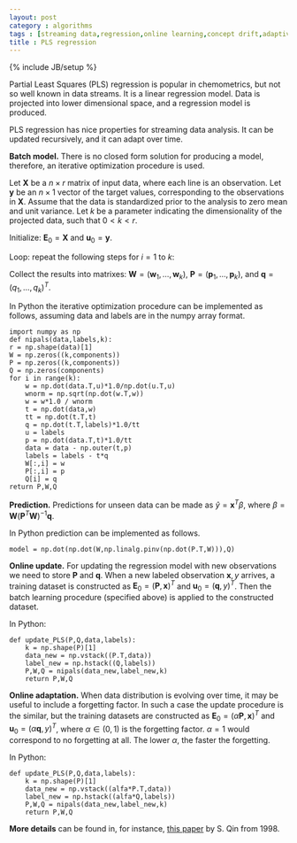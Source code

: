 ```yaml
---
layout: post
category : algorithms
tags : [streaming data,regression,online learning,concept drift,adaptive algorithms]
title : PLS regression 
---
```

{% include JB/setup %}
<head>
<script type="text/x-mathjax-config">
MathJax.Hub.Config({
  tex2jax: {inlineMath: [['$','$'], ['\\(','\\)']]}
});
</script>
<script type="text/javascript"
 src="http://cdn.mathjax.org/mathjax/latest/MathJax.js?config=TeX-AMS-MML_HTMLorMML">
</script>
</head>

Partial Least Squares (PLS) regression is popular in chemometrics, but not so well known in data streams. It is a linear regression model. Data is projected into lower dimensional space, and a regression model is produced. 

PLS regression has nice properties for streaming data analysis. It can be updated recursively, and it can adapt over time.

**Batch model.** There is no closed form solution for producing a model, therefore, an iterative optimization procedure is used. 

Let $\mathbf{X}$ be a $n \times r$ matrix of input data, where each line is an observation. Let $\mathbf{y}$ be an $n \times 1$ vector of the target values, corresponding to the observations in $\mathbf{X}$. Assume that the data is standardized prior to the analysis to zero mean and unit variance. Let $k$ be a parameter indicating the dimensionality of the projected data, such that $0 < k < r$.

Initialize: $\mathbf{E}_0 = \mathbf{X}$ and $\mathbf{u}_0 = \mathbf{y}$.

Loop: repeat the following steps for $i=1$ to $k$: 


Collect the results into matrixes:
$\mathbf{W} = (\mathbf{w}_1,\ldots,\mathbf{w}_k)$, 
$\mathbf{P} = (\mathbf{p}_1,\ldots,\mathbf{p}_k)$, and
$\mathbf{q} = (q_1,\ldots,q_k)^T$.

In Python the iterative optimization procedure can be implemented as follows, assuming data and labels are in the numpy array format.

	import numpy as np
	def nipals(data,labels,k):
	r = np.shape(data)[1]
	W = np.zeros((k,components))
	P = np.zeros((k,components))
	Q = np.zeros(components)
	for i in range(k):
		w = np.dot(data.T,u)*1.0/np.dot(u.T,u)
		wnorm = np.sqrt(np.dot(w.T,w))
		w = w*1.0 / wnorm
		t = np.dot(data,w)
		tt = np.dot(t.T,t)
		q = np.dot(t.T,labels)*1.0/tt
		u = labels
		p = np.dot(data.T,t)*1.0/tt
		data = data - np.outer(t,p)
		labels = labels - t*q
		W[:,i] = w
		P[:,i] = p
		Q[i] = q
	return P,W,Q

**Prediction.** Predictions for unseen data can be made as $\hat{y} = \mathbf{x}^T\beta$, where $\beta = \mathbf{W}(\mathbf{P}^T\mathbf{W})^{-1}\mathbf{q}$.

In Python prediction can be implemented as follows.

	model = np.dot(np.dot(W,np.linalg.pinv(np.dot(P.T,W))),Q)

**Online update.** For updating the regression model with new observations we need to store $\mathbf{P}$ and $\mathbf{q}$. When a new labeled observation $\mathbf{x},y$ arrives, a training dataset is constructed as 
$\mathbf{E}_0 = (\mathbf{P},\mathbf{x})^T$ and $\mathbf{u}_0 = (\mathbf{q},y)^T$. Then the batch learning procedure (specified above) is applied to the constructed dataset. 

In Python:

	def update_PLS(P,Q,data,labels):
		k = np.shape(P)[1]
		data_new = np.vstack((P.T,data))
		label_new = np.hstack((Q,labels))
		P,W,Q = nipals(data_new,label_new,k)
		return P,W,Q

**Online adaptation.** When data distribution is evolving over time, it may be useful to include a forgetting factor. In such a case the update procedure is the similar, but the training datasets are constructed as
$\mathbf{E}_0 = (\alpha\mathbf{P},\mathbf{x})^T$ and 
$\mathbf{u}_0 = (\alpha\mathbf{q},y)^T$, 
where $\alpha \in (0,1)$ is the forgetting factor. 
$\alpha = 1$ would correspond to no forgetting at all. 
The lower $\alpha$, the faster the forgetting.

In Python:

	def update_PLS(P,Q,data,labels):
		k = np.shape(P)[1]
		data_new = np.vstack((alfa*P.T,data))
		label_new = np.hstack((alfa*Q,labels))
		P,W,Q = nipals(data_new,label_new,k)
		return P,W,Q

**More details** can be found in, for instance, [this paper](http://cariparo.dei.unipd.it/documents/corso_psc_07-08/identificazionetermodinamica/articolipls/recursive-pls-algorithms-for-adaptive-data-modeling.pdf) by S. Qin from 1998.